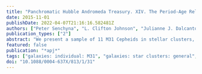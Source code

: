 ```yaml
---
title: "Panchromatic Hubble Andromeda Treasury. XIV. The Period-Age Relationship of Cepheid Variables in M31 Star Clusters"
date: 2015-11-01
publishDate: 2022-04-07T21:16:16.582481Z
authors: ["Peter Senchyna", "L. Clifton Johnson", "Julianne J. Dalcanton", "Lori C. Beerman", "Morgan Fouesneau", "Andrew Dolphin", "Benjamin F. Williams", "Philip Rosenfield", "Søren S. Larsen"]
publication_types: ["2"]
abstract: "We present a sample of 11 M31 Cepheids in stellar clusters, derived from the overlap of the Panchromatic Hubble Andromeda Treasury cluster catalog and the Pan-STARRS1 (PS1) disk Cepheid catalog. After identifying the PS1 Cepheids in the Hubble Space Telescope (HST) catalog, we calibrate the PS1 mean magnitudes using the higher resolution HST photometry, revealing up to 1 mag offsets due to crowding effects in the ground-based catalog. We measure ages of the clusters by performing single-age stellar population fits to their color-magnitude diagrams excluding their Cepheids. From these cluster age measurements, we derive an empirical period-age relation which agrees well with the existing literature values. By confirming this relation for M31 Cepheids, we justify its application in high-precision pointwise age estimation across M31."
featured: false
publication: "*apj*"
tags: ["galaxies: individual: M31", "galaxies: star clusters: general", "stars: variables: Cepheids", "Astrophysics - Solar and Stellar Astrophysics", "Astrophysics - Astrophysics of Galaxies"]
doi: "10.1088/0004-637X/813/1/31"
---
```


